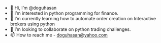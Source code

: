 - 👋 Hi, I’m @doguhasan
- 👀 I’m interested in python programming for finance. 
- 🌱 I’m currently learning how to automate order creation on Interactive brokers using python
- 💞️ I’m looking to collaborate on python trading challenges. 
- 📫 How to reach me - doguhasan@yahoo.com

<!---
doguhasan/doguhasan is a ✨ special ✨ repository because its `README.md` (this file) appears on your GitHub profile.
You can click the Preview link to take a look at your changes.
--->
